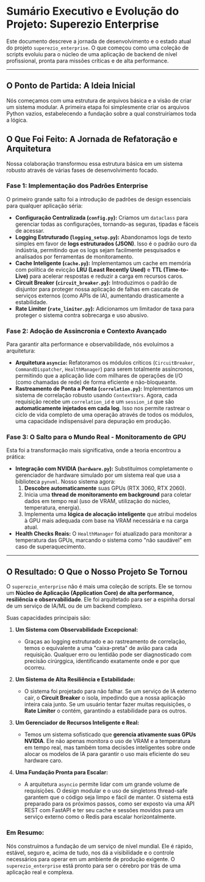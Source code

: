 # Sumário Executivo e Evolução do Projeto: Superezio Enterprise

Este documento descreve a jornada de desenvolvimento e o estado atual do projeto `superezio_enterprise`. O que começou como uma coleção de scripts evoluiu para o núcleo de uma aplicação de backend de nível profissional, pronta para missões críticas e de alta performance.

---

## O Ponto de Partida: A Ideia Inicial

Nós começamos com uma estrutura de arquivos básica e a visão de criar um sistema modular. A primeira etapa foi simplesmente criar os arquivos Python vazios, estabelecendo a fundação sobre a qual construiríamos toda a lógica.

## O Que Foi Feito: A Jornada de Refatoração e Arquitetura

Nossa colaboração transformou essa estrutura básica em um sistema robusto através de várias fases de desenvolvimento focado.

### Fase 1: Implementação dos Padrões Enterprise

O primeiro grande salto foi a introdução de padrões de design essenciais para qualquer aplicação séria:

- **Configuração Centralizada (`config.py`):** Criamos um `dataclass` para gerenciar todas as configurações, tornando-as seguras, tipadas e fáceis de acessar.
- **Logging Estruturado (`logging_setup.py`):** Abandonamos logs de texto simples em favor de **logs estruturados (JSON)**. Isso é o padrão ouro da indústria, permitindo que os logs sejam facilmente pesquisados e analisados por ferramentas de monitoramento.
- **Cache Inteligente (`cache.py`):** Implementamos um cache em memória com política de evicção **LRU (Least Recently Used)** e **TTL (Time-to-Live)** para acelerar respostas e reduzir a carga em recursos caros.
- **Circuit Breaker (`circuit_breaker.py`):** Introduzimos o padrão de disjuntor para proteger nossa aplicação de falhas em cascata de serviços externos (como APIs de IA), aumentando drasticamente a estabilidade.
- **Rate Limiter (`rate_limiter.py`):** Adicionamos um limitador de taxa para proteger o sistema contra sobrecarga e uso abusivo.

### Fase 2: Adoção de Assincronia e Contexto Avançado

Para garantir alta performance e observabilidade, nós evoluímos a arquitetura:

- **Arquitetura `asyncio`:** Refatoramos os módulos críticos (`CircuitBreaker`, `CommandDispatcher`, `HealthManager`) para serem totalmente assíncronos, permitindo que a aplicação lide com milhares de operações de I/O (como chamadas de rede) de forma eficiente e não-bloqueante.
- **Rastreamento de Ponta a Ponta (`correlation.py`):** Implementamos um sistema de correlação robusto usando `ContextVars`. Agora, cada requisição recebe um `correlation_id` e um `session_id` que são **automaticamente injetados em cada log**. Isso nos permite rastrear o ciclo de vida completo de uma operação através de todos os módulos, uma capacidade indispensável para depuração em produção.

### Fase 3: O Salto para o Mundo Real - Monitoramento de GPU

Esta foi a transformação mais significativa, onde a teoria encontrou a prática:

- **Integração com NVIDIA (`hardware.py`):** Substituímos completamente o gerenciador de hardware simulado por um sistema real que usa a biblioteca `pynvml`. Nosso sistema agora:
  1.  **Descobre automaticamente** suas GPUs (RTX 3060, RTX 2060).
  2.  Inicia uma **thread de monitoramento em background** para coletar dados em tempo real (uso de VRAM, utilização do núcleo, temperatura, energia).
  3.  Implementa uma **lógica de alocação inteligente** que atribui modelos à GPU mais adequada com base na VRAM necessária e na carga atual.
- **Health Checks Reais:** O `HealthManager` foi atualizado para monitorar a temperatura das GPUs, marcando o sistema como "não saudável" em caso de superaquecimento.

---

## O Resultado: O Que o Nosso Projeto Se Tornou

O `superezio_enterprise` não é mais uma coleção de scripts. Ele se tornou um **Núcleo de Aplicação (Application Core) de alta performance, resiliência e observabilidade**. Ele foi arquitetado para ser a espinha dorsal de um serviço de IA/ML ou de um backend complexo.

Suas capacidades principais são:

1.  **Um Sistema com Observabilidade Excepcional:**
    - Graças ao logging estruturado e ao rastreamento de correlação, temos o equivalente a uma "caixa-preta" de avião para cada requisição. Qualquer erro ou lentidão pode ser diagnosticado com precisão cirúrggica, identificando exatamente onde e por que ocorreu.

2.  **Um Sistema de Alta Resiliência e Estabilidade:**
    - O sistema foi projetado para não falhar. Se um serviço de IA externo cair, o **Circuit Breaker** o isola, impedindo que a nossa aplicação inteira caia junto. Se um usuário tentar fazer muitas requisições, o **Rate Limiter** o contém, garantindo a estabilidade para os outros.

3.  **Um Gerenciador de Recursos Inteligente e Real:**
    - Temos um sistema sofisticado que **gerencia ativamente suas GPUs NVIDIA**. Ele não apenas monitora o uso de VRAM e a temperatura em tempo real, mas também toma decisões inteligentes sobre onde alocar os modelos de IA para garantir o uso mais eficiente do seu hardware caro.

4.  **Uma Fundação Pronta para Escalar:**
    - A arquitetura `asyncio` permite lidar com um grande volume de requisições. O design modular e o uso de singletons thread-safe garantem que o código seja limpo e fácil de manter. O sistema está preparado para os próximos passos, como ser exposto via uma API REST com FastAPI e ter seu cache e sessões movidos para um serviço externo como o Redis para escalar horizontalmente.

### Em Resumo:

Nós construímos a fundação de um serviço de nível mundial. Ele é rápido, estável, seguro e, acima de tudo, nos dá a visibilidade e o controle necessários para operar em um ambiente de produção exigente. O `superezio_enterprise` está pronto para ser o cérebro por trás de uma aplicação real e complexa.
